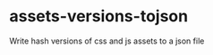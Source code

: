 assets-versions-tojson
======================

Write hash versions of css and js assets to a json file
